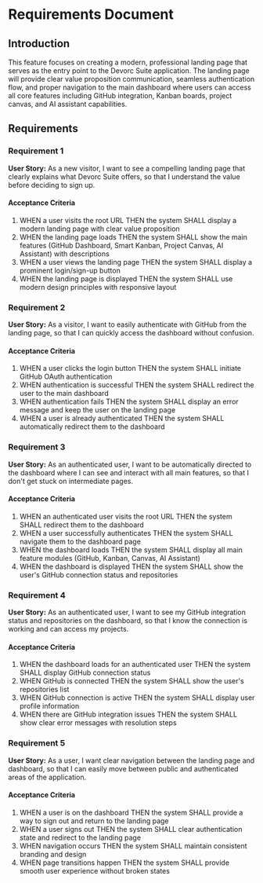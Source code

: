# Requirements Document

## Introduction

This feature focuses on creating a modern, professional landing page that serves as the entry point to the Devorc Suite application. The landing page will provide clear value proposition communication, seamless authentication flow, and proper navigation to the main dashboard where users can access all core features including GitHub integration, Kanban boards, project canvas, and AI assistant capabilities.

## Requirements

### Requirement 1

**User Story:** As a new visitor, I want to see a compelling landing page that clearly explains what Devorc Suite offers, so that I understand the value before deciding to sign up.

#### Acceptance Criteria

1. WHEN a user visits the root URL THEN the system SHALL display a modern landing page with clear value proposition
2. WHEN the landing page loads THEN the system SHALL show the main features (GitHub Dashboard, Smart Kanban, Project Canvas, AI Assistant) with descriptions
3. WHEN a user views the landing page THEN the system SHALL display a prominent login/sign-up button
4. WHEN the landing page is displayed THEN the system SHALL use modern design principles with responsive layout

### Requirement 2

**User Story:** As a visitor, I want to easily authenticate with GitHub from the landing page, so that I can quickly access the dashboard without confusion.

#### Acceptance Criteria

1. WHEN a user clicks the login button THEN the system SHALL initiate GitHub OAuth authentication
2. WHEN authentication is successful THEN the system SHALL redirect the user to the main dashboard
3. WHEN authentication fails THEN the system SHALL display an error message and keep the user on the landing page
4. WHEN a user is already authenticated THEN the system SHALL automatically redirect them to the dashboard

### Requirement 3

**User Story:** As an authenticated user, I want to be automatically directed to the dashboard where I can see and interact with all main features, so that I don't get stuck on intermediate pages.

#### Acceptance Criteria

1. WHEN an authenticated user visits the root URL THEN the system SHALL redirect them to the dashboard
2. WHEN a user successfully authenticates THEN the system SHALL navigate them to the dashboard page
3. WHEN the dashboard loads THEN the system SHALL display all main feature modules (GitHub, Kanban, Canvas, AI Assistant)
4. WHEN the dashboard is displayed THEN the system SHALL show the user's GitHub connection status and repositories

### Requirement 4

**User Story:** As an authenticated user, I want to see my GitHub integration status and repositories on the dashboard, so that I know the connection is working and can access my projects.

#### Acceptance Criteria

1. WHEN the dashboard loads for an authenticated user THEN the system SHALL display GitHub connection status
2. WHEN GitHub is connected THEN the system SHALL show the user's repositories list
3. WHEN GitHub connection is active THEN the system SHALL display user profile information
4. WHEN there are GitHub integration issues THEN the system SHALL show clear error messages with resolution steps

### Requirement 5

**User Story:** As a user, I want clear navigation between the landing page and dashboard, so that I can easily move between public and authenticated areas of the application.

#### Acceptance Criteria

1. WHEN a user is on the dashboard THEN the system SHALL provide a way to sign out and return to the landing page
2. WHEN a user signs out THEN the system SHALL clear authentication state and redirect to the landing page
3. WHEN navigation occurs THEN the system SHALL maintain consistent branding and design
4. WHEN page transitions happen THEN the system SHALL provide smooth user experience without broken states